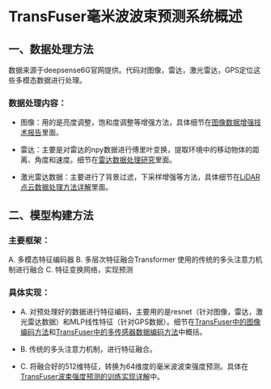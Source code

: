 # TransFuser毫米波波束预测系统概述

## 一、数据处理方法

数据来源于deepsense6G官网提供。代码对图像，雷达，激光雷达，GPS定位这些多模态数据进行处理。

### 数据处理内容：
* 图像：用的是亮度调整，饱和度调整等增强方法，具体细节在[图像数据增强技术报告](./1_图像数据增强技术报告.md)里面。

* 雷达：主要是对雷达的npy数据进行傅里叶变换，提取环境中的移动物体的距离、角度和速度。细节在[雷达数据处理研究](./2_雷达数据处理研究.md)里面。

* 激光雷达数据：主要进行了背景过滤，下采样增强等方法，具体细节在[LiDAR点云数据处理方法详解](./3_LiDAR点云数据处理方法详解.md)里面。

## 二、模型构建方法

### 主要框架：
A. 多模态特征编码器 
B. 多层次特征融合Transformer 使用的传统的多头注意力机制进行融合 
C. 特征变换网络，实现预测

### 具体实现：
* A. 对预处理好的数据进行特征编码，主要用的是resnet（针对图像，雷达，激光雷达数据）和MLP线性特征（针对GPS数据）。细节在[TransFuser中的图像编码方法](./4.1_TransFuser中的图像编码方法.md)和[TransFuser中的多传感器数据编码方法](./4.2_TransFuser中的多传感器数据编码方法.md)中概括。

* B. 传统的多头注意力机制，进行特征融合。

* C. 将融合好的512维特征，转换为64维度的毫米波波束强度预测。具体在[TransFuser波束强度预测的训练实现详解](./5_TransFuser波束强度预测的训练实现详解.md)中。
